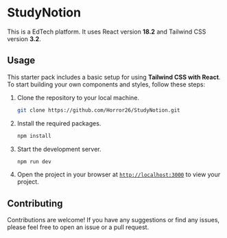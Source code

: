 # StudyNotion

This is a EdTech platform. It uses React version **18.2** and Tailwind CSS version **3.2**.

## Usage

This starter pack includes a basic setup for using **Tailwind CSS with React**. To start building your own components and styles, follow these steps:

1. Clone the repository to your local machine.
    ```sh
    git clone https://github.com/Horror26/StudyNotion.git
    ```

1. Install the required packages.
    ```sh
    npm install
    ```

1. Start the development server.
    ```sh
    npm run dev
    ```
1. Open the project in your browser at [`http://localhost:3000`](http://localhost:3000) to view your project.


## Contributing

Contributions are welcome! If you have any suggestions or find any issues, please feel free to open an issue or a pull request.
